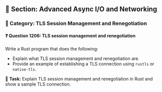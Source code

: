 ## 📘 Section: Advanced Async I/O and Networking  
### 🔹 Category: TLS Session Management and Renegotiation  
#### ❓ Question 1206: TLS session management and renegotiation

Write a Rust program that does the following:

- Explain what TLS session management and renegotiation are.
- Provide an example of establishing a TLS connection using `rustls` or `native-tls`.

🔧 **Task:** Explain TLS session management and renegotiation in Rust and show a sample TLS connection.
